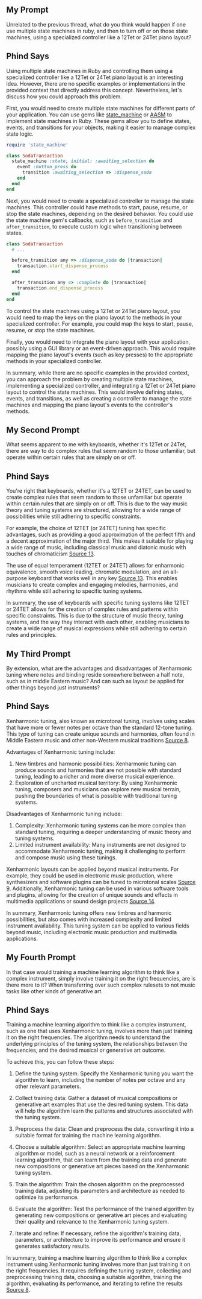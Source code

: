 ## My Prompt
Unrelated to the previous thread, what do you think would happen if one use multiple state machines in ruby, and then to turn off or on those state machines, using a specialized controller like a 12Tet or 24Tet piano layout?

## Phind Says

Using multiple state machines in Ruby and controlling them using a specialized controller like a 12Tet or 24Tet piano layout is an interesting idea. However, there are no specific examples or implementations in the provided context that directly address this concept. Nevertheless, let's discuss how you could approach this problem.

First, you would need to create multiple state machines for different parts of your application. You can use gems like [state_machine](https://www.sitepoint.com/state-machines-in-ruby/) or [AASM](https://ruby.libhunt.com/transitions-alternatives) to implement state machines in Ruby. These gems allow you to define states, events, and transitions for your objects, making it easier to manage complex state logic.

```ruby
require 'state_machine'

class SodaTransaction
  state_machine :state, initial: :awaiting_selection do
    event :button_press do
      transition :awaiting_selection => :dispense_soda
    end
  end
end
```

Next, you would need to create a specialized controller to manage the state machines. This controller could have methods to start, pause, resume, or stop the state machines, depending on the desired behavior. You could use the state machine gem's callbacks, such as `before_transition` and `after_transition`, to execute custom logic when transitioning between states.

```ruby
class SodaTransaction
  # ...

  before_transition any => :dispense_soda do |transaction|
    transaction.start_dispense_process
  end

  after_transition any => :complete do |transaction|
    transaction.end_dispense_process
  end
end
```

To control the state machines using a 12Tet or 24Tet piano layout, you would need to map the keys on the piano layout to the methods in your specialized controller. For example, you could map the keys to start, pause, resume, or stop the state machines.

Finally, you would need to integrate the piano layout with your application, possibly using a GUI library or an event-driven approach. This would require mapping the piano layout's events (such as key presses) to the appropriate methods in your specialized controller.

In summary, while there are no specific examples in the provided context, you can approach the problem by creating multiple state machines, implementing a specialized controller, and integrating a 12Tet or 24Tet piano layout to control the state machines. This would involve defining states, events, and transitions, as well as creating a controller to manage the state machines and mapping the piano layout's events to the controller's methods.


## My Second Prompt
What seems apparent to me with keyboards, whether it's 12Tet or 24Tet, there are way to do complex rules that seem random to those unfamiliar, but operate within certain rules that are simply on or off.

## Phind Says

You're right that keyboards, whether it's a 12TET or 24TET, can be used to create complex rules that seem random to those unfamiliar but operate within certain rules that are simply on or off. This is due to the way music theory and tuning systems are structured, allowing for a wide range of possibilities while still adhering to specific constraints.

For example, the choice of 12TET (or 24TET) tuning has specific advantages, such as providing a good approximation of the perfect fifth and a decent approximation of the major third. This makes it suitable for playing a wide range of music, including classical music and diatonic music with touches of chromaticism [Source 13](https://www.reddit.com/r/musictheory/comments/33xhrv/is_the_choice_of_12tet_tuning_purely_cultural_or/).

The use of equal temperament (12TET or 24TET) allows for enharmonic equivalence, smooth voice leading, chromatic modulation, and an all-purpose keyboard that works well in any key [Source 13](https://www.reddit.com/r/musictheory/comments/33xhrv/is_the_choice_of_12tet_tuning_purely_cultural_or/). This enables musicians to create complex and engaging melodies, harmonies, and rhythms while still adhering to specific tuning systems.

In summary, the use of keyboards with specific tuning systems like 12TET or 24TET allows for the creation of complex rules and patterns within specific constraints. This is due to the structure of music theory, tuning systems, and the way they interact with each other, enabling musicians to create a wide range of musical expressions while still adhering to certain rules and principles.


## My Third Prompt
By extension, what are the advantages and disadvantages of Xenharmonic tuning where notes and binding reside somewhere between a half note, such as in middle Eastern music? And can such as layout be applied for other things beyond just instruments?

## Phind Says
Xenharmonic tuning, also known as microtonal tuning, involves using scales that have more or fewer notes per octave than the standard 12-tone tuning. This type of tuning can create unique sounds and harmonies, often found in Middle Eastern music and other non-Western musical traditions [Source 8](https://en.xen.wiki/w/Main_Page).

Advantages of Xenharmonic tuning include:

1. New timbres and harmonic possibilities: Xenharmonic tuning can produce sounds and harmonies that are not possible with standard tuning, leading to a richer and more diverse musical experience.
2. Exploration of uncharted musical territory: By using Xenharmonic tuning, composers and musicians can explore new musical terrain, pushing the boundaries of what is possible with traditional tuning systems.

Disadvantages of Xenharmonic tuning include:

1. Complexity: Xenharmonic tuning systems can be more complex than standard tuning, requiring a deeper understanding of music theory and tuning systems.
2. Limited instrument availability: Many instruments are not designed to accommodate Xenharmonic tuning, making it challenging to perform and compose music using these tunings.

Xenharmonic layouts can be applied beyond musical instruments. For example, they could be used in electronic music production, where synthesizers and software plugins can be tuned to microtonal scales [Source 9](https://newmusicusa.org/nmbx/essential-tools-for-xenharmonic-music/). Additionally, Xenharmonic tuning can be used in various software tools and plugins, allowing for the creation of unique sounds and effects in multimedia applications or sound design projects [Source 14](https://sevish.com/2021/list-of-microtonal-software-plugins-has-been-updated/).

In summary, Xenharmonic tuning offers new timbres and harmonic possibilities, but also comes with increased complexity and limited instrument availability. This tuning system can be applied to various fields beyond music, including electronic music production and multimedia applications.


## My Fourth Prompt
In that case would training a machine learning algorithm to think like a complex instrument, simply involve training it on the right frequencies, are is there more to it? When transferring over such complex rulesets to not music tasks like other kinds of generative art.

## Phind Says
Training a machine learning algorithm to think like a complex instrument, such as one that uses Xenharmonic tuning, involves more than just training it on the right frequencies. The algorithm needs to understand the underlying principles of the tuning system, the relationships between the frequencies, and the desired musical or generative art outcome.

To achieve this, you can follow these steps:

1. Define the tuning system: Specify the Xenharmonic tuning you want the algorithm to learn, including the number of notes per octave and any other relevant parameters.

2. Collect training data: Gather a dataset of musical compositions or generative art examples that use the desired tuning system. This data will help the algorithm learn the patterns and structures associated with the tuning system.

3. Preprocess the data: Clean and preprocess the data, converting it into a suitable format for training the machine learning algorithm.

4. Choose a suitable algorithm: Select an appropriate machine learning algorithm or model, such as a neural network or a reinforcement learning algorithm, that can learn from the training data and generate new compositions or generative art pieces based on the Xenharmonic tuning system.

5. Train the algorithm: Train the chosen algorithm on the preprocessed training data, adjusting its parameters and architecture as needed to optimize its performance.

6. Evaluate the algorithm: Test the performance of the trained algorithm by generating new compositions or generative art pieces and evaluating their quality and relevance to the Xenharmonic tuning system.

7. Iterate and refine: If necessary, refine the algorithm's training data, parameters, or architecture to improve its performance and ensure it generates satisfactory results.

In summary, training a machine learning algorithm to think like a complex instrument using Xenharmonic tuning involves more than just training it on the right frequencies. It requires defining the tuning system, collecting and preprocessing training data, choosing a suitable algorithm, training the algorithm, evaluating its performance, and iterating to refine the results [Source 8](https://blogs.commons.georgetown.edu/cctp-607-spring2019/2019/05/06/machine-learning-algorithmic-music-composition/). 
